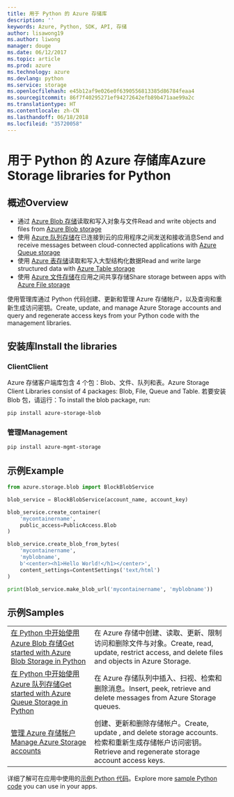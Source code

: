 ```yaml
---
title: 用于 Python 的 Azure 存储库
description: ''
keywords: Azure, Python, SDK, API, 存储
author: lisawong19
ms.author: liwong
manager: douge
ms.date: 06/12/2017
ms.topic: article
ms.prod: azure
ms.technology: azure
ms.devlang: python
ms.service: storage
ms.openlocfilehash: e45b12af9e026e0f6390556813385d86784feaa4
ms.sourcegitcommit: 86f7f40295271ef94272642efb89b471aae99a2c
ms.translationtype: HT
ms.contentlocale: zh-CN
ms.lasthandoff: 06/18/2018
ms.locfileid: "35720058"
---
```

# <a name="azure-storage-libraries-for-python"></a><span data-ttu-id="22bfa-103">用于 Python 的 Azure 存储库</span><span class="sxs-lookup"><span data-stu-id="22bfa-103">Azure Storage libraries for Python</span></span>

## <a name="overview"></a><span data-ttu-id="22bfa-104">概述</span><span class="sxs-lookup"><span data-stu-id="22bfa-104">Overview</span></span>
- <span data-ttu-id="22bfa-105">通过 [Azure Blob 存储](https://docs.microsoft.com/en-us/azure/storage/storage-python-how-to-use-blob-storage)读取和写入对象与文件</span><span class="sxs-lookup"><span data-stu-id="22bfa-105">Read and write objects and files from [Azure Blob storage](https://docs.microsoft.com/en-us/azure/storage/storage-python-how-to-use-blob-storage)</span></span>
- <span data-ttu-id="22bfa-106">使用 [Azure 队列存储](https://docs.microsoft.com/azure/storage/storage-python-how-to-use-queue-storage)在已连接到云的应用程序之间发送和接收消息</span><span class="sxs-lookup"><span data-stu-id="22bfa-106">Send and receive messages between cloud-connected applications with [Azure Queue storage](https://docs.microsoft.com/azure/storage/storage-python-how-to-use-queue-storage)</span></span>
- <span data-ttu-id="22bfa-107">使用 [Azure 表存储](https://docs.microsoft.com/azure/storage/storage-python-how-to-use-table-storage)读取和写入大型结构化数据</span><span class="sxs-lookup"><span data-stu-id="22bfa-107">Read and write large structured data with [Azure Table storage](https://docs.microsoft.com/azure/storage/storage-python-how-to-use-table-storage)</span></span> 
- <span data-ttu-id="22bfa-108">使用 [Azure 文件存储](https://docs.microsoft.com/azure/storage/storage-python-how-to-use-file-storage)在应用之间共享存储</span><span class="sxs-lookup"><span data-stu-id="22bfa-108">Share storage between apps with [Azure File storage](https://docs.microsoft.com/azure/storage/storage-python-how-to-use-file-storage)</span></span>

<span data-ttu-id="22bfa-109">使用管理库通过 Python 代码创建、更新和管理 Azure 存储帐户，以及查询和重新生成访问密钥。</span><span class="sxs-lookup"><span data-stu-id="22bfa-109">Create, update, and manage Azure Storage accounts and query and regenerate access keys from your Python code with the management libraries.</span></span>

## <a name="install-the-libraries"></a><span data-ttu-id="22bfa-110">安装库</span><span class="sxs-lookup"><span data-stu-id="22bfa-110">Install the libraries</span></span>

### <a name="client"></a><span data-ttu-id="22bfa-111">Client</span><span class="sxs-lookup"><span data-stu-id="22bfa-111">Client</span></span>

<span data-ttu-id="22bfa-112">Azure 存储客户端库包含 4 个包：Blob、文件、队列和表。</span><span class="sxs-lookup"><span data-stu-id="22bfa-112">Azure Storage Client Libraries consist of 4 packages: Blob, File, Queue and Table.</span></span> <span data-ttu-id="22bfa-113">若要安装 Blob 包，请运行：</span><span class="sxs-lookup"><span data-stu-id="22bfa-113">To install the blob package, run:</span></span>

```bash
pip install azure-storage-blob
```

### <a name="management"></a><span data-ttu-id="22bfa-114">管理</span><span class="sxs-lookup"><span data-stu-id="22bfa-114">Management</span></span>

```bash
pip install azure-mgmt-storage
```

## <a name="example"></a><span data-ttu-id="22bfa-115">示例</span><span class="sxs-lookup"><span data-stu-id="22bfa-115">Example</span></span>
```python
from azure.storage.blob import BlockBlobService

blob_service = BlockBlobService(account_name, account_key)

blob_service.create_container(
    'mycontainername',
    public_access=PublicAccess.Blob
)

blob_service.create_blob_from_bytes(
    'mycontainername',
    'myblobname',
    b'<center><h1>Hello World!</h1></center>',
    content_settings=ContentSettings('text/html')
)

print(blob_service.make_blob_url('mycontainername', 'myblobname'))
```

## <a name="samples"></a><span data-ttu-id="22bfa-116">示例</span><span class="sxs-lookup"><span data-stu-id="22bfa-116">Samples</span></span>

| | |
|--|--|
| [<span data-ttu-id="22bfa-117">在 Python 中开始使用 Azure Blob 存储</span><span class="sxs-lookup"><span data-stu-id="22bfa-117">Get started with Azure Blob Storage in Python</span></span>](https://docs.microsoft.com/en-us/azure/storage/blobs/storage-python-how-to-use-blob-storage) | <span data-ttu-id="22bfa-118">在 Azure 存储中创建、读取、更新、限制访问和删除文件与对象。</span><span class="sxs-lookup"><span data-stu-id="22bfa-118">Create, read, update, restrict access, and delete files and objects in Azure Storage.</span></span> |
| [<span data-ttu-id="22bfa-119">在 Python 中开始使用 Azure 队列存储</span><span class="sxs-lookup"><span data-stu-id="22bfa-119">Get started with Azure Queue Storage in Python</span></span>](https://docs.microsoft.com/en-us/azure/storage/queues/storage-python-how-to-use-queue-storage) | <span data-ttu-id="22bfa-120">在 Azure 存储队列中插入、扫视、检索和删除消息。</span><span class="sxs-lookup"><span data-stu-id="22bfa-120">Insert, peek, retrieve and delete messages from Azure Storage queues.</span></span> | 
| [<span data-ttu-id="22bfa-121">管理 Azure 存储帐户</span><span class="sxs-lookup"><span data-stu-id="22bfa-121">Manage Azure Storage accounts</span></span>](https://azure.microsoft.com/resources/samples/storage-python-manage) | <span data-ttu-id="22bfa-122">创建、更新和删除存储帐户。</span><span class="sxs-lookup"><span data-stu-id="22bfa-122">Create, update , and delete storage accounts.</span></span> <span data-ttu-id="22bfa-123">检索和重新生成存储帐户访问密钥。</span><span class="sxs-lookup"><span data-stu-id="22bfa-123">Retrieve and regenerate storage account access keys.</span></span>

<span data-ttu-id="22bfa-124">详细了解可在应用中使用的[示例 Python 代码](https://azure.microsoft.com/resources/samples/?platform=python)。</span><span class="sxs-lookup"><span data-stu-id="22bfa-124">Explore more [sample Python code](https://azure.microsoft.com/resources/samples/?platform=python) you can use in your apps.</span></span>
